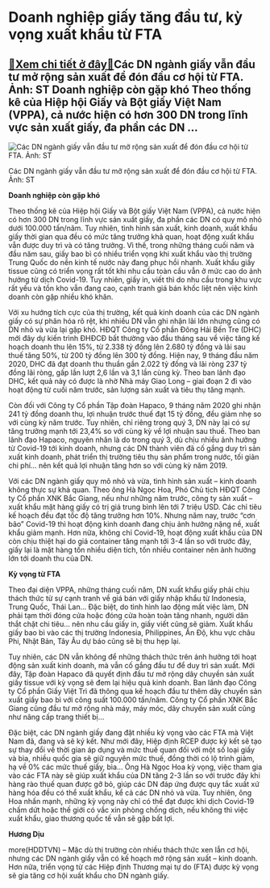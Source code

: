 Doanh nghiệp giấy tăng đầu tư, kỳ vọng xuất khẩu từ FTA
=======================================================

[:gift:Xem chi tiết ở đây:gift:](https://hddtvn.com/doanh-nghiep-giay-tang-dau-tu-ky-vong-xuat-khau-tu-fta/)Các DN ngành giấy vẫn đầu tư mở rộng sản xuất để đón đầu cơ hội từ FTA. Ảnh: ST Doanh nghiệp còn gặp khó Theo thống kê của Hiệp hội Giấy và Bột giấy Việt Nam (VPPA), cả nước hiện có hơn 300 DN trong lĩnh vực sản xuất giấy, đa phần các DN …
-----------------------------------------------------------------------------------------------------------------------------------------------------------------------------------------------------------------------------------------------





![Các DN ngành giấy vẫn đầu tư mở rộng sản xuất để đón đầu cơ hội từ FTA. 	Ảnh: ST](https://hddtvn.com/wp-content/uploads/2021/01/0352_5-3528_giay-tuan-hoan.jpg "Các DN ngành giấy vẫn đầu tư mở rộng sản xuất để đón đầu cơ hội từ FTA. 	Ảnh: ST")


Các DN ngành giấy vẫn đầu tư mở rộng sản xuất để đón đầu cơ hội từ FTA. Ảnh: ST



**Doanh nghiệp còn gặp khó**


Theo thống kê của Hiệp hội Giấy và Bột giấy Việt Nam (VPPA), cả nước hiện có hơn 300 DN trong lĩnh vực sản xuất giấy, đa phần các DN có quy mô nhỏ dưới 100.000 tấn/năm. Tuy nhiên, tình hình sản xuất, kinh doanh, xuất khẩu giấy thời gian qua đều có mức tăng trưởng khả quan, hoạt động xuất khẩu vẫn được duy trì và có tăng trưởng. Vì thế, trong những tháng cuối năm và đầu năm sau, giấy bao bì có nhiều triển vọng khi xuất khẩu vào thị trường Trung Quốc do nền kinh tế nước này đang phục hồi nhanh. Xuất khẩu giấy tissue cũng có triển vọng rất tốt khi nhu cầu toàn cầu vẫn ở mức cao do ảnh hưởng từ dịch Covid-19. Tuy nhiên, giấy in, viết thì do nhu cầu trong khu vực rất yếu và tồn kho vẫn đang cao, cạnh tranh giá bán khốc liệt nên việc kinh doanh còn gặp nhiều khó khăn.


Với xu hướng tích cực của thị trường, kết quả kinh doanh của các DN ngành giấy có sự phân hóa rõ rệt, khi nhiều DN vẫn ghi nhận lãi lớn nhưng cũng có DN nhỏ và vừa lại gặp khó. HĐQT Công ty Cổ phần Đông Hải Bến Tre (DHC) mới đây dự kiến trình ĐHĐCĐ bất thường vào đầu tháng sau về việc tăng kế hoạch doanh thu lên 15%, từ 2.338 tỷ đồng lên 2.680 tỷ đồng và lãi sau thuế tăng 50%, từ 200 tỷ đồng lên 300 tỷ đồng. Hiện nay, 9 tháng đầu năm 2020, DHC đã đạt doanh thu thuần gần 2.022 tỷ đồng và lãi ròng 237 tỷ đồng lãi ròng, gấp lần lượt 2,6 lần và 3,1 lần cùng kỳ. Theo ban lãnh đạo DHC, kết quả này có được là nhờ Nhà máy Giao Long – giai đoạn 2 đi vào hoạt động từ cuối năm trước, sản lượng sản xuất và tiêu thụ tăng mạnh.


Còn đối với Công ty Cổ phần Tập đoàn Hapaco, 9 tháng năm 2020 ghi nhận 241 tỷ đồng doanh thu, lợi nhuận trước thuế đạt 15 tỷ đồng, đều giảm nhẹ so với cùng kỳ năm trước. Tuy nhiên, chỉ riêng trong quý 3, DN này lại có sự tăng trưởng mạnh tới 23,4% so với cùng kỳ về lợi nhuận sau thuế. Theo ban lãnh đạo Hapaco, nguyên nhân là do trong quý 3, dù chịu nhiều ảnh hưởng từ Covid-19 tới kinh doanh, nhưng các DN thành viên đã cố gắng duy trì sản xuất kinh doanh, phát triển thị trường tiêu thụ sản phẩm trong nước, tối giản chi phí… nên kết quả lợi nhuận tăng hơn so với cùng kỳ năm 2019.


Với các DN ngành giấy quy mô nhỏ và vừa, tình hình sản xuất – kinh doanh không thực sự khả quan. Theo ông Hà Ngọc Hoa, Phó Chủ tịch HĐQT Công ty Cổ phần XNK Bắc Giang, nếu như những năm trước, công ty sản xuất – xuất khẩu mặt hàng giấy có trị giá trung bình lên tới 7 triệu USD. Các chỉ tiêu kế hoạch đều đạt tốc độ tăng trưởng hơn 10%. Nhưng năm nay, trước “cơn bão” Covid-19 thì hoạt động kinh doanh đang chịu ảnh hưởng nặng nề, xuất khẩu giảm mạnh. Hơn nữa, không chỉ Covid-19, hoạt động xuất khẩu của DN còn chịu thiệt hại do giá container tăng mạnh tới 3-4 lần so với trước đây, giấy lại là mặt hàng tốn nhiều diện tích, tốn nhiều container nên ảnh hưởng lớn tới doanh thu của DN.


**Kỳ vọng từ FTA**


Theo đại diện VPPA, những tháng cuối năm, DN xuất khẩu giấy phải chịu thách thức từ sự cạnh tranh về giá bán với giấy nhập khẩu từ Indonesia, Trung Quốc, Thái Lan… Đặc biệt, do tình hình lao động mất việc làm, DN phải tạm thời đóng cửa hoặc đóng cửa hoàn toàn tăng nhanh, người dân thắt chặt chi tiêu… nên nhu cầu giấy in, giấy viết cũng sẽ giảm. Xuất khẩu giấy bao bì vào các thị trường Indonesia, Philippines, Ấn Độ, khu vực châu Phi, Nhật Bản, Tây Âu dự báo cũng sẽ bị thu hẹp lại.


Tuy nhiên, các DN vẫn không để những thách thức trên ảnh hưởng tới hoạt động sản xuất kinh doanh, mà vẫn cố gắng đầu tư để duy trì sản xuất. Mới đây, Tập đoàn Hapaco đã quyết định đầu tư mở rộng dây chuyền sản xuất giấy tissue với kỳ vọng sẽ đem lại hiệu quả kinh doanh. Ban lãnh đạo Công ty Cổ phần Giấy Việt Trì đã thông qua kế hoạch đầu tư thêm dây chuyền sản xuất giấy bao bì với công suất 100.000 tấn/năm. Công ty Cổ phần XNK Bắc Giang cũng đầu tư mở rộng nhà máy, máy móc, dây chuyền sản xuất cũng như nâng cấp trang thiết bị…


Đặc biệt, các DN ngành giấy đang đặt nhiều kỳ vọng vào các FTA mà Việt Nam đã, đang và sẽ ký kết. Như mới đây, Hiệp định RCEP được ký kết sẽ tạo sự thay đổi về thời gian áp dụng và mức thuế quan đối với một số loại giấy và bìa, nhiều quốc gia sẽ giữ nguyên mức thuế, đồng thời có lộ trình giảm, hạ về 0% các mức thuế giấy, bìa… Ông Hà Ngọc Hoa kỳ vọng, việc tham gia vào các FTA này sẽ giúp xuất khẩu của DN tăng 2-3 lần so với trước đây khi hàng rào thuế quan được gỡ bỏ, giúp các DN đáp ứng được quy tắc xuất xứ hàng hóa đều có thể xuất khẩu, kể cả các DN nhỏ và vừa. Tuy nhiên, ông Hoa nhấn mạnh, những kỳ vọng này chỉ có thể đạt được khi dịch Covid-19 chấm dứt hoặc thế giới có vắc xin phòng chống dịch, nếu không thì việc xuất khẩu, giao thương quốc tế vẫn sẽ gặp bất lợi.




**Hương Dịu**



more(HDDTVN) – Mặc dù thị trường còn nhiều thách thức xen lẫn cơ hội, nhưng các DN ngành giấy vẫn có kế hoạch mở rộng sản xuất – kinh doanh. Hơn nữa, triển vọng từ các Hiệp định Thương mại tự do (FTA) được kỳ vọng sẽ gia tăng cơ hội xuất khẩu cho DN ngành giấy.

